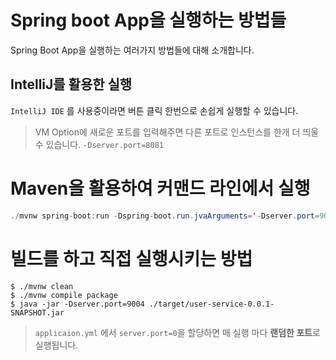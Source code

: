 # Spring boot App을 실행하는 방법들

Spring Boot App을 실행하는 여러가지 방법들에 대해 소개합니다.
<!--more-->
## **IntelliJ**를 활용한 실행

`IntelliJ IDE` 를 사용중이라면 버튼 클릭 한번으로 손쉽게 실행할 수 있습니다.

> VM Option에 새로운 포트를 입력해주면 다른 포트로 인스턴스를 한개 더 띄울 수 있습니다. `-Dserver.port=8081`

# **Maven**을 활용하여 커맨드 라인에서 실행

```java
./mvnw spring-boot:run -Dspring-boot.run.jvaArguments='-Dserver.port=9003'
```

# 빌드를 하고 직접 실행시키는 방법

```
$ ./mvnw clean
$ ./mvnw compile package
$ java -jar -Dserver.port=9004 ./target/user-service-0.0.1-SNAPSHOT.jar

```

> `applicaion.yml` 에서 `server.port=0`을 할당하면 매 실행 마다 **랜덤한 포트**로 실행됩니다.
